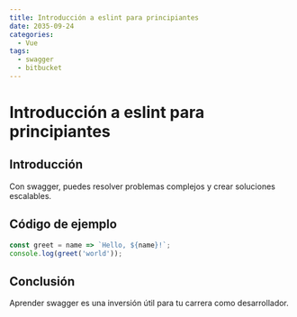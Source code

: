 ```yaml
---
title: Introducción a eslint para principiantes
date: 2035-09-24
categories:
  - Vue
tags:
  - swagger
  - bitbucket
---
```


# Introducción a eslint para principiantes

## Introducción

Con swagger, puedes resolver problemas complejos y crear soluciones escalables.

## Código de ejemplo

```javascript
const greet = name => `Hello, ${name}!`;
console.log(greet('world'));
```

## Conclusión

Aprender swagger es una inversión útil para tu carrera como desarrollador.